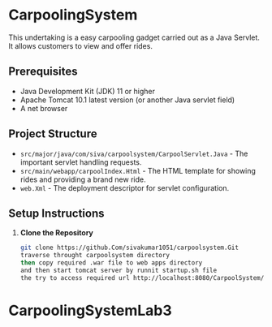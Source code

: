 # CarpoolingSystem


This undertaking is a easy carpooling gadget carried out as a Java Servlet. It allows customers to view and offer rides. 

## Prerequisites

- Java Development Kit (JDK) 11 or higher
- Apache Tomcat 10.1 latest version (or another Java servlet field)
- A net browser

## Project Structure

- `src/major/java/com/siva/carpoolsystem/CarpoolServlet.Java` - The important servlet handling requests.
- `src/main/webapp/carpoolIndex.Html` - The HTML template for showing rides and providing a brand new ride.
- `web.Xml` - The deployment descriptor for servlet configuration.

## Setup Instructions

1. **Clone the Repository**
   ```bash
   git clone https://github.Com/sivakumar1051/carpoolsystem.Git
   traverse throught carpoolsystem directory 
   then copy required .war file to web apps directory 
   and then start tomcat server by runnit startup.sh file 
   the try to access required url http://localhost:8080/CarpoolSystem/Carpool
   
# CarpoolingSystemLab3
